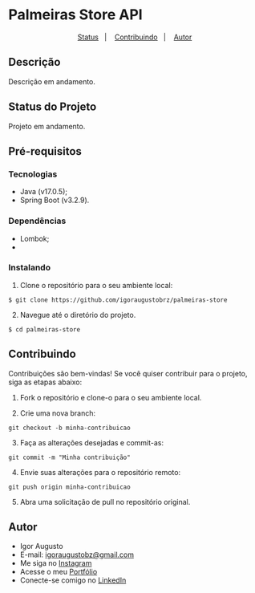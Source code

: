 # Palmeiras Store API

<p align="center">
  <a href="#-Status-do-Projeto">Status</a>&nbsp;&nbsp;&nbsp;|&nbsp;&nbsp;&nbsp;
  <a href="#-Contribuindo">Contribuindo</a>&nbsp;&nbsp;&nbsp;|&nbsp;&nbsp;&nbsp;
  <a href="#-Autor">Autor</a>
</p>

## Descrição

Descrição em andamento.

## Status do Projeto

Projeto em andamento.

## Pré-requisitos

### Tecnologias

- Java (v17.0.5);
- Spring Boot (v3.2.9).

### Dependências

- Lombok;
-

### Instalando

1. Clone o repositório para o seu ambiente local:

```
$ git clone https://github.com/igoraugustobrz/palmeiras-store
```

2. Navegue até o diretório do projeto.

```
$ cd palmeiras-store
```

## Contribuindo

Contribuições são bem-vindas! Se você quiser contribuir para o projeto, siga as etapas abaixo:

1. Fork o repositório e clone-o para o seu ambiente local.

2. Crie uma nova branch:

```
git checkout -b minha-contribuicao
```

3. Faça as alterações desejadas e commit-as:

```
git commit -m "Minha contribuição"
```

4. Envie suas alterações para o repositório remoto:

```
git push origin minha-contribuicao
```

5. Abra uma solicitação de pull no repositório original.

## Autor

- Igor Augusto
- E-mail: igoraugustobz@gmail.com
- Me siga no [Instagram](https://www.instagram.com/iaugusto__/)
- Acesse o meu [Portfólio](https://iaugusto.vercel.app/)
- Conecte-se comigo no [LinkedIn](https://www.linkedin.com/in/igorbrz/)
